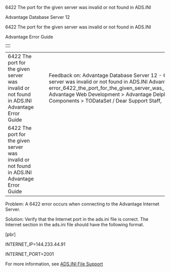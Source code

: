 6422 The port for the given server was invalid or not found in ADS.INI




Advantage Database Server 12  

6422 The port for the given server was invalid or not found in ADS.INI

Advantage Error Guide

|  |
| --- |
|  |

|  |  |  |  |  |
| --- | --- | --- | --- | --- |
| 6422 The port for the given server was invalid or not found in ADS.INI  Advantage Error Guide |  |  | Feedback on: Advantage Database Server 12 - 6422 The port for the given server was invalid or not found in ADS.INI Advantage Error Guide error\_6422\_the\_port\_for\_the\_given\_server\_was\_invalid\_or\_not\_found\_in\_ads\_ini Advantage Web Development > Advantage Delphi OData Client > Delphi OData Components > TODataSet / Dear Support Staff, |  |
| 6422 The port for the given server was invalid or not found in ADS.INI  Advantage Error Guide |  |  |  |  |

Problem: A 6422 error occurs when connecting to the Advantage Internet Server.

Solution: Verify that the Internet port in the ads.ini file is correct. The Internet section in the ads.ini file should have the following format.

[pbr]

INTERNET\_IP=144.233.44.91

INTERNET\_PORT=2001

For more information, see [ADS.INI File Support](master_ads_ini_file_support.htm)